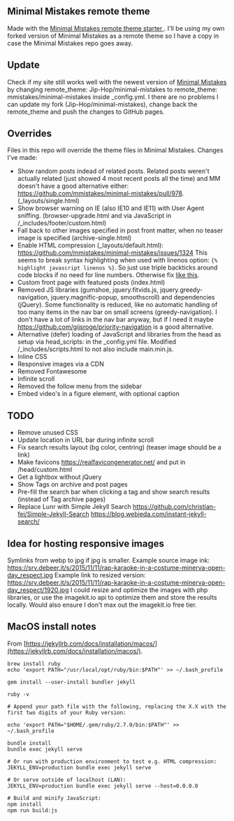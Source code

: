 ## Minimal Mistakes remote theme

Made with the [Minimal Mistakes remote theme starter ](https://github.com/mmistakes/mm-github-pages-starter/generate). I'll be using my own forked version of Minimal Mistakes as a remote theme so I have a copy in case the Minimal Mistakes repo goes away. 

## Update

Check if my site still works well with the newest version of [Minimal Mistakes](https://github.com/mmistakes/minimal-mistakes/) by changing remote_theme: Jip-Hop/minimal-mistakes to remote_theme: mmistakes/minimal-mistakes inside _config.yml. I there are no problems I can update my fork (Jip-Hop/minimal-mistakes), change back the remote_theme and push the changes to GitHub pages.

## Overrides

Files in this repo will override the theme files in Minimal Mistakes. Changes I've made:

- Show random posts indead of related posts. Related posts weren't actually related (just showed 4 most recent posts all the time) and MM doesn't have a good alternative either: https://github.com/mmistakes/minimal-mistakes/pull/978. (_layouts/single.html)
- Show browser warning on IE (also IE10 and IE11) with User Agent sniffing. (browser-upgrade.html and via JavaScript in /_includes/footer/custom.html)
- Fall back to other images specified in post front matter, when no teaser image is specified (archive-single.html)
- Enable HTML compression (_layouts/default.html): https://github.com/mmistakes/minimal-mistakes/issues/1324 This seems to break syntax highlighting when used with linenos option: `{% highlight javascript linenos %}`. So just use triple backticks around code blocks if no need for line numbers. Otherwise fix [like this](https://github.com/penibelst/jekyll-compress-html/issues/71#issuecomment-188144901).
- Custom front page with featured posts (index.html)
- Removed JS libraries (gumshoe, jquery.fitvids.js, jquery.greedy-navigation, jquery.magnific-popup, smoothscroll) and dependencies (jQuery). Some functionality is reduced, like no automatic handling of too many items in the nav bar on small screens (greedy-navigation). I don't have a lot of links in the nav bar anyway, but if I need it maybe https://github.com/gijsroge/priority-navigation is a good alternative.
- Alternative (defer) loading of JavaScript and libraries from the head as setup via head_scripts: in the _config.yml file. Modified /_includes/scripts.html to not also include main.min.js.
- Inline CSS
- Responsive images via a CDN
- Removed Fontawesome
- Infinite scroll
- Removed the follow menu from the sidebar
- Embed video's in a figure element, with optional caption

## TODO

- Remove unused CSS
- Update location in URL bar during infinite scroll
- Fix search results layout (bg color, centring) (teaser image should be a link)
- Make favicons https://realfavicongenerator.net/ and put in /head/custom.html
- Get a lightbox without jQuery
- Show Tags on archive and post pages
- Pre-fill the search bar when clicking a tag and show search results (instead of Tag archive pages)
- Replace Lunr with Simple Jekyll Search https://github.com/christian-fei/Simple-Jekyll-Search https://blog.webjeda.com/instant-jekyll-search/

## Idea for hosting responsive images

Symlinks from webp to jpg if jpg is smaller.
Example source image ink:
https://srv.debeer.it/s/2015/11/11/rap-karaoke-in-a-costume-minerva-open-day_respect.jpg
Example link to resized version:
https://srv.debeer.it/s/2015/11/11/rap-karaoke-in-a-costume-minerva-open-day_respect/1920.jpg
I could resize and optimize the images with php libraries, or use the imagekit.io api to optimize them and store the results locally.
Would also ensure I don't max out the imagekit.io free tier.

## MacOS install notes

From [https://jekyllrb.com/docs/installation/macos/](https://jekyllrb.com/docs/installation/macos/).

```shell
brew install ruby
echo 'export PATH="/usr/local/opt/ruby/bin:$PATH"' >> ~/.bash_profile

gem install --user-install bundler jekyll

ruby -v

# Append your path file with the following, replacing the X.X with the first two digits of your Ruby version:

echo 'export PATH="$HOME/.gem/ruby/2.7.0/bin:$PATH"' >> ~/.bash_profile

bundle install
bundle exec jekyll serve

# Or run with production environment to test e.g. HTML compression:
JEKYLL_ENV=production bundle exec jekyll serve

# Or serve outside of localhost (LAN):
JEKYLL_ENV=production bundle exec jekyll serve --host=0.0.0.0

# Build and minify JavaScript:
npm install
npm run build:js
```

